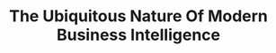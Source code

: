 ---
layout: page
title: The Ubiquitous Nature Of Modern Business Intelligence
description: Data is everyhere, so it is BI
img: /assets/img/forbes_bi.png
redirect: https://www.forbes.com/sites/forbestechcouncil/2024/03/05/the-ubiquitous-nature-of-modern-business-intelligence/
importance: 1
category: forbes
---